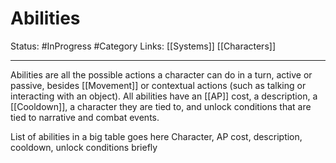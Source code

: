 # Abilities
Status: #InProgress #Category 
Links: [[Systems]] [[Characters]]
___
Abilities are all the possible actions a character can do in a turn, active or passive, besides [[Movement]] or contextual actions (such as talking or interacting with an object). All abilities have an [[AP]] cost, a description, a [[Cooldown]], a character they are tied to, and unlock conditions that are tied to narrative and combat events.

List of abilities in a big table goes here
Character, AP cost, description, cooldown, unlock conditions briefly